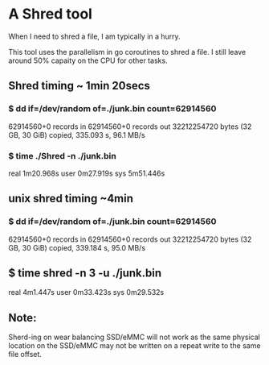 # A Shred tool

When I need to shred a file, I am typically in a hurry. 

This tool uses the parallelism in go coroutines to shred a file. I still leave around 50% capaity on the CPU for other tasks.

## Shred timing ~  1min 20secs

### $ dd if=/dev/random of=./junk.bin count=62914560
62914560+0 records in
62914560+0 records out
32212254720 bytes (32 GB, 30 GiB) copied, 335.093 s, 96.1 MB/s
### $ time ./Shred -n ./junk.bin 
real	1m20.968s
user	0m27.919s
sys	5m51.446s

## unix shred timing ~4min 
### $ dd if=/dev/random of=./junk.bin count=62914560
62914560+0 records in
62914560+0 records out
32212254720 bytes (32 GB, 30 GiB) copied, 339.184 s, 95.0 MB/s
## $ time shred -n 3 -u ./junk.bin 
real	4m1.447s
user	0m33.423s
sys	0m29.532s




## Note:
Sherd-ing on wear balancing  SSD/eMMC will not work as the same physical location on the SSD/eMMC may not be written on a repeat write to the same file offset.
